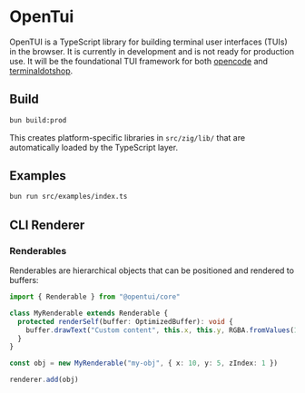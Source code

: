 # OpenTui

OpenTUI is a TypeScript library for building terminal user interfaces (TUIs) in the browser. It is currently in
development and is not ready for production use. It will be the foundational TUI framework for both
[opencode](https://opencode.ai) and [terminaldotshop](https://terminal.shop).

## Build

```bash
bun build:prod
```

This creates platform-specific libraries in `src/zig/lib/` that are automatically loaded by the TypeScript layer.

## Examples

```bash
bun run src/examples/index.ts
```

## CLI Renderer

### Renderables

Renderables are hierarchical objects that can be positioned and rendered to buffers:

```typescript
import { Renderable } from "@opentui/core"

class MyRenderable extends Renderable {
  protected renderSelf(buffer: OptimizedBuffer): void {
    buffer.drawText("Custom content", this.x, this.y, RGBA.fromValues(1, 1, 1, 1))
  }
}

const obj = new MyRenderable("my-obj", { x: 10, y: 5, zIndex: 1 })

renderer.add(obj)
```
